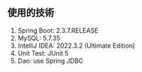 ## 使用的技術

1. Spring Boot: 2.3.7.RELEASE
2. MySQL: 5.7.35
3. IntelliJ IDEA: 2022.3.2 (Ultimate Edition)
4. Unit Test: JUnit 5
5. Dao: use Spring JDBC